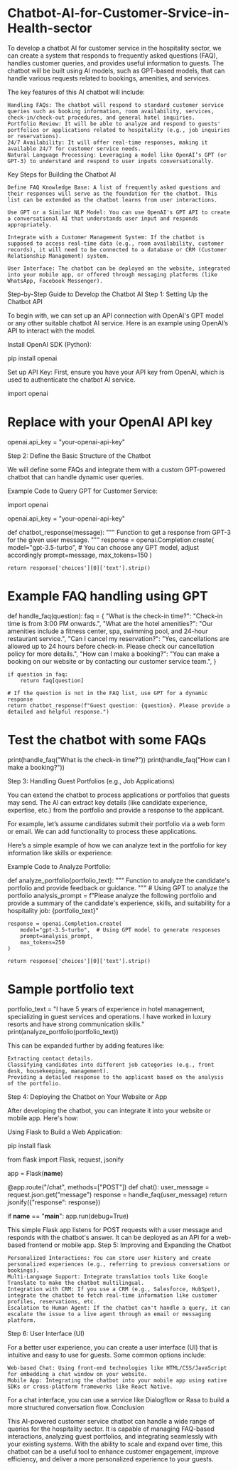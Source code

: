 # Chatbot-AI-for-Customer-Srvice-in-Health-sector
To develop a chatbot AI for customer service in the hospitality sector, we can create a system that responds to frequently asked questions (FAQ), handles customer queries, and provides useful information to guests. The chatbot will be built using AI models, such as GPT-based models, that can handle various requests related to bookings, amenities, and services.

The key features of this AI chatbot will include:

    Handling FAQs: The chatbot will respond to standard customer service queries such as booking information, room availability, services, check-in/check-out procedures, and general hotel inquiries.
    Portfolio Review: It will be able to analyze and respond to guests' portfolios or applications related to hospitality (e.g., job inquiries or reservations).
    24/7 Availability: It will offer real-time responses, making it available 24/7 for customer service needs.
    Natural Language Processing: Leveraging a model like OpenAI’s GPT (or GPT-3) to understand and respond to user inputs conversationally.

Key Steps for Building the Chatbot AI

    Define FAQ Knowledge Base: A list of frequently asked questions and their responses will serve as the foundation for the chatbot. This list can be extended as the chatbot learns from user interactions.

    Use GPT or a Similar NLP Model: You can use OpenAI's GPT API to create a conversational AI that understands user input and responds appropriately.

    Integrate with a Customer Management System: If the chatbot is supposed to access real-time data (e.g., room availability, customer records), it will need to be connected to a database or CRM (Customer Relationship Management) system.

    User Interface: The chatbot can be deployed on the website, integrated into your mobile app, or offered through messaging platforms (like WhatsApp, Facebook Messenger).

Step-by-Step Guide to Develop the Chatbot AI
Step 1: Setting Up the Chatbot API

To begin with, we can set up an API connection with OpenAI's GPT model or any other suitable chatbot AI service. Here is an example using OpenAI’s API to interact with the model.

Install OpenAI SDK (Python):

pip install openai

Set up API Key: First, ensure you have your API key from OpenAI, which is used to authenticate the chatbot AI service.

import openai

# Replace with your OpenAI API key
openai.api_key = "your-openai-api-key"

Step 2: Define the Basic Structure of the Chatbot

We will define some FAQs and integrate them with a custom GPT-powered chatbot that can handle dynamic user queries.

Example Code to Query GPT for Customer Service:

import openai

openai.api_key = "your-openai-api-key"

def chatbot_response(message):
    """
    Function to get a response from GPT-3 for the given user message.
    """
    response = openai.Completion.create(
        model="gpt-3.5-turbo",  # You can choose any GPT model, adjust accordingly
        prompt=message,
        max_tokens=150
    )
    
    return response['choices'][0]['text'].strip()

# Example FAQ handling using GPT
def handle_faq(question):
    faq = {
        "What is the check-in time?": "Check-in time is from 3:00 PM onwards.",
        "What are the hotel amenities?": "Our amenities include a fitness center, spa, swimming pool, and 24-hour restaurant service.",
        "Can I cancel my reservation?": "Yes, cancellations are allowed up to 24 hours before check-in. Please check our cancellation policy for more details.",
        "How can I make a booking?": "You can make a booking on our website or by contacting our customer service team.",
    }
    
    if question in faq:
        return faq[question]
    
    # If the question is not in the FAQ list, use GPT for a dynamic response
    return chatbot_response(f"Guest question: {question}. Please provide a detailed and helpful response.")

# Test the chatbot with some FAQs
print(handle_faq("What is the check-in time?"))
print(handle_faq("How can I make a booking?"))

Step 3: Handling Guest Portfolios (e.g., Job Applications)

You can extend the chatbot to process applications or portfolios that guests may send. The AI can extract key details (like candidate experience, expertise, etc.) from the portfolio and provide a response to the applicant.

For example, let’s assume candidates submit their portfolio via a web form or email. We can add functionality to process these applications.

Here’s a simple example of how we can analyze text in the portfolio for key information like skills or experience:

Example Code to Analyze Portfolio:

def analyze_portfolio(portfolio_text):
    """
    Function to analyze the candidate's portfolio and provide feedback or guidance.
    """
    # Using GPT to analyze the portfolio
    analysis_prompt = f"Please analyze the following portfolio and provide a summary of the candidate's experience, skills, and suitability for a hospitality job: {portfolio_text}"
    
    response = openai.Completion.create(
        model="gpt-3.5-turbo",  # Using GPT model to generate responses
        prompt=analysis_prompt,
        max_tokens=250
    )
    
    return response['choices'][0]['text'].strip()

# Sample portfolio text
portfolio_text = "I have 5 years of experience in hotel management, specializing in guest services and operations. I have worked in luxury resorts and have strong communication skills."
print(analyze_portfolio(portfolio_text))

This can be expanded further by adding features like:

    Extracting contact details.
    Classifying candidates into different job categories (e.g., front desk, housekeeping, management).
    Providing a detailed response to the applicant based on the analysis of the portfolio.

Step 4: Deploying the Chatbot on Your Website or App

After developing the chatbot, you can integrate it into your website or mobile app. Here's how:

Using Flask to Build a Web Application:

pip install flask

from flask import Flask, request, jsonify

app = Flask(__name__)

@app.route("/chat", methods=["POST"])
def chat():
    user_message = request.json.get("message")
    response = handle_faq(user_message)
    return jsonify({"response": response})

if __name__ == "__main__":
    app.run(debug=True)

This simple Flask app listens for POST requests with a user message and responds with the chatbot's answer. It can be deployed as an API for a web-based frontend or mobile app.
Step 5: Improving and Expanding the Chatbot

    Personalized Interactions: You can store user history and create personalized experiences (e.g., referring to previous conversations or bookings).
    Multi-Language Support: Integrate translation tools like Google Translate to make the chatbot multilingual.
    Integration with CRM: If you use a CRM (e.g., Salesforce, HubSpot), integrate the chatbot to fetch real-time information like customer profiles, reservations, etc.
    Escalation to Human Agent: If the chatbot can't handle a query, it can escalate the issue to a live agent through an email or messaging platform.

Step 6: User Interface (UI)

For a better user experience, you can create a user interface (UI) that is intuitive and easy to use for guests. Some common options include:

    Web-based Chat: Using front-end technologies like HTML/CSS/JavaScript for embedding a chat window on your website.
    Mobile App: Integrating the chatbot into your mobile app using native SDKs or cross-platform frameworks like React Native.

For a chat interface, you can use a service like Dialogflow or Rasa to build a more structured conversation flow.
Conclusion

This AI-powered customer service chatbot can handle a wide range of queries for the hospitality sector. It is capable of managing FAQ-based interactions, analyzing guest portfolios, and integrating seamlessly with your existing systems. With the ability to scale and expand over time, this chatbot can be a useful tool to enhance customer engagement, improve efficiency, and deliver a more personalized experience to your guests.
